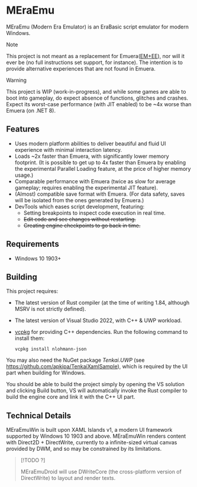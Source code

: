 # MEraEmu

MEraEmu (Modern Era Emulator) is an EraBasic script emulator for modern Windows.

> [!NOTE]
> This project is not meant as a replacement for Emuera([EM+EE](https://evilmask.gitlab.io/emuera.em.doc/index.html)), nor will it ever be (no full instructions set support, for instance). The intention is to provide alternative experiences that are not found in Emuera.

> [!WARNING]
> This project is WIP (work-in-progress), and while some games are able to boot into gameplay, do expect absence of functions, glitches and crashes. Expect its worst-case performance (with JIT enabled) to be ~4x worse than Emuera (on .NET 8).

## Features

* Uses modern platform abilities to deliver beautiful and fluid UI experience with minimal interaction latency.
* Loads ~2x faster than Emuera, with significantly lower memory footprint. (It is possible to get up to 4x faster than Emuera by enabling the experimental Parallel Loading feature, at the price of higher memory usage.)
* Comparable performance with Emuera (twice as slow for average gameplay; requires enabling the experimental JIT feature).
* (Almost) compatible save format with Emuera. (For data safety, saves will be isolated from the ones generated by Emuera.)
* DevTools which eases script development, featuring:
  * Setting breakpoints to inspect code execution in real time.
  * ~~Edit code and see changes without restarting.~~
  * ~~Creating engine checkpoints to go back in time.~~

## Requirements

* Windows 10 1903+

## Building

This project requires:

* The latest version of Rust compiler (at the time of writing 1.84, although MSRV is not strictly defined).
* The latest version of Visual Studio 2022, with C++ & UWP workload.
* [vcpkg](https://github.com/microsoft/vcpkg) for providing C++ dependencies. Run the following command to install them:

  ```shell
  vcpkg install nlohmann-json
  ```

You may also need the NuGet package *Tenkai.UWP* (see https://github.com/apkipa/TenkaiXamlSample), which is required by the UI part when building for Windows.

You should be able to build the project simply by opening the VS solution and clicking Build button, VS will automatically invoke the Rust compiler to build the engine core and link it with the C++ UI part.

## Technical Details

MEraEmuWin is built upon XAML Islands v1, a modern UI framework supported by Windows 10 1903 and above. MEraEmuWin renders content with Direct2D + DirectWrite, currently to a infinite-sized virtual canvas provided by DWM, and so may be constrained by its limitations.

> [!TODO ?]
>
> MEraEmuDroid will use DWriteCore (the cross-platform version of DirectWrite) to layout and render texts.